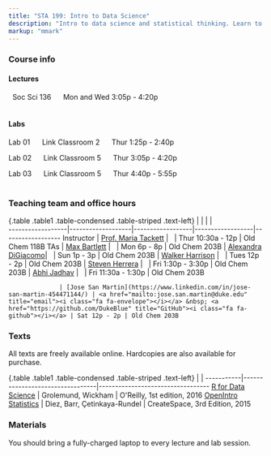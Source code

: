 ```yaml
---
title: "STA 199: Intro to Data Science"
description: "Intro to data science and statistical thinking. Learn to explore, visualize, and analyze data to understand natural phenomena, investigate patterns, model outcomes, and make predictions, and do so in a reproducible and shareable manner. Gain experience in data wrangling and munging, exploratory data analysis, predictive modeling, data visualization, and effectively communicating results. Work on problems and case studies inspired by and based on real-world questions and data. The course will focus on the R statistical computing language."
markup: "mmark"
---
```


### Course info

#### Lectures

<font color="#7A4183"><i class="fas fa-university"></i></font> &nbsp; Soc Sci 136 &nbsp;&nbsp; <font color="#7A4183"><i class="fas fa-calendar"></i></font> &nbsp; Mon and Wed 3:05p - 4:20p
<br>
<br>

#### Labs

Lab 01 &nbsp;&nbsp; <font color="#7A4183"><i class="fas fa-university"></i></font> &nbsp; Link Classroom 2 &nbsp;&nbsp; <font color="#7A4183"><i class="fas fa-calendar"></i></font> &nbsp; Thur 1:25p - 2:40p

Lab 02  &nbsp;&nbsp; <font color="#7A4183"><i class="fas fa-university"></i></font> &nbsp; Link Classroom 5 &nbsp;&nbsp; <font color="#7A4183"><i class="fas fa-calendar"></i></font> &nbsp; Thur 3:05p - 4:20p

Lab 03 &nbsp;&nbsp; <font color="#7A4183"><i class="fas fa-university"></i></font> &nbsp; Link Classroom 5 &nbsp;&nbsp; <font color="#7A4183"><i class="fas fa-calendar"></i></font> &nbsp; Thur 4:40p - 5:55p
<br>
<br>

### Teaching team and office hours 

{.table .table1 .table-condensed .table-striped .text-left}
<span></span>     | <span></span>     | <span></span>    | <span></span>    |  <span></span>      
------------------|-------------------|------------------|------------------|------------------ 
Instructor        | [Prof. Maria Tackett](http://stat.duke.edu/~mt324/) | <a href="mailto:maria.tackett@duke.edu" title="email"><i class="fa fa-envelope"></i></a> &nbsp; <a href="https://github.com/matackett" title="GitHub"><i class="fa fa-github"></i></a> | Thur 10:30a - 12p | Old Chem 118B
TAs               | [Max Bartlett](https://www.linkedin.com/in/maxbartlett/) | <a href="mailto:maxwell.bartlett@duke.edu" title="email"><i class="fa fa-envelope"></i></a> &nbsp; <a href="https://github.com/MaxBartlett" title="GitHub"><i class="fa fa-github"></i></a> | Mon 6p - 8p | Old Chem 203B
                  | [Alexandra DiGiacomo](https://www.linkedin.com/in/alexandra-digiacomo-390b7a166/)| <a href="mailto:alexandra.digiacomo@duke.edu" title="email"><i class="fa fa-envelope"></i></a> &nbsp; <a href="https://github.com/alexandradigiacomo" title="GitHub"><i class="fa fa-github"></i></a> | Sun 1p - 3p | Old Chem 203B
                  | [Walker Harrison](https://www.walker-harrison.com/) | <a href="mailto:walker.harrison@duke.edu" title="email"><i class="fa fa-envelope"></i></a> &nbsp; <a href="https://github.com/WalkerHarrison" title="GitHub"><i class="fa fa-github"></i></a> | Tues 12p - 2p | Old Chem 203B
                  | [Steven Herrera](https://www.linkedin.com/in/rosvidstevenherrera/) | <a href="mailto:rosvid.herrera.tenorio@duke.edu" title="email"><i class="fa fa-envelope"></i></a> &nbsp; <a href="https://github.com/stevenherrera24" title="GitHub"><i class="fa fa-github"></i></a>| Fri 1:30p - 3:30p | Old Chem 203B
                  | [Abhi Jadhav](https://www.linkedin.com/in/ajadhav0517) | <a href="mailto:abhishek.jadhav@duke.edu" title="email"><i class="fa fa-envelope"></i></a> &nbsp; <a href="https://github.com/a1pha" title="GitHub"><i class="fa fa-github"></i></a> | Fri 11:30a - 1:30p | Old Chem 203B
                  
                  | [Jose San Martin](https://www.linkedin.com/in/jose-san-martin-454471144/) | <a href="mailto:jose.san.martin@duke.edu" title="email"><i class="fa fa-envelope"></i></a> &nbsp; <a href="https://github.com/DukeBlue" title="GitHub"><i class="fa fa-github"></i></a> | Sat 12p - 2p | Old Chem 203B

### Texts

All texts are freely available online. Hardcopies are also available for purchase.

{.table .table1 .table-condensed .table-striped .text-left}
 <span></span>     | <span></span> | <span></span> 
-----------|---------------------------------|----------------------------------
[R for Data Science](http://r4ds.had.co.nz/) | Grolemund, Wickham | O'Reilly, 1st edition, 2016
[OpenIntro Statistics](https://www.openintro.org/stat/textbook.php?stat_book=os) | Diez, Barr, Çetinkaya-Rundel | CreateSpace, 3rd Edition, 2015

### Materials

You should bring a fully-charged laptop to every lecture and lab session.

<!--
### Green Classroom

<img style="float: left;" src="/img/DukeGreenClassroomCertification-Logo.png">
This course has achieved Duke’s Green Classroom Certification. The certification indicates that the faculty member teaching this course has taken significant steps to green the delivery of this course. Your faculty member has completed a checklist indicating their common practices in areas of this course that have an environmental impact, such as paper and energy consumption. Some common practices implemented by faculty to reduce the environmental impact of their course include allowing electronic submission of assignments, providing online readings and turning off lights and electronics in the classroom when they are not in use. The eco-friendly aspects of course delivery may vary by faculty, by course and throughout the semester. Learn more at [http://sustainability.duke.edu/action/certifications/classroom/index.php](http://sustainability.duke.edu/action/certifications/classroom/index.php).
-->
